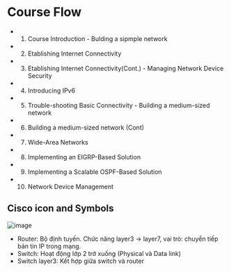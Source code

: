 # Course Flow
* 1. Course Introduction - Bulding a sipmple network
* 2. Etablishing Internet Connectivity
* 3. Etablishing Internet Connectivity(Cont.) - Managing Network Device Security
* 4. Introducing IPv6
* 5. Trouble-shooting Basic Connectivity - Building a medium-sized network
* 6. Building a medium-sized network (Cont)
* 7. Wide-Area Networks
* 8. Implementing an EIGRP-Based Solution
* 9. Implementing a Scalable OSPF-Based Solution
* 10. Network Device Management  
## Cisco icon and Symbols
![image](https://github.com/Pvuong1/CCNA/assets/92532460/90276c33-7cff-4695-8fe6-130d9ad297e9)
* Router: Bộ định tuyến. Chức năng layer3 -> layer7, vai trò: chuyển tiếp bản tin IP trong mạng.
* Switch: Hoạt động lớp 2 trở xuống (Physical và Data link)
* Switch layer3: Kết hợp giữa switch và router
